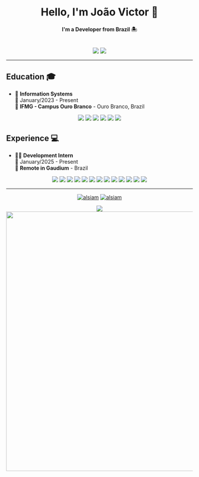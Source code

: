 <h1 align="center">Hello, I'm João Victor 👋</h1>
<h4 align="center">I'm a Developer from Brazil 🏝️</h4>
<br>
<div align="center">
  <img src="https://github-readme-stats.vercel.app/api?username=Joao-Dutra&show_icons=true&hide_border=true&count_private=true&bg_color=30,e96443,904e95&title_color=fff&text_color=fff&icon_color=fff" />
  <img src="https://github-readme-stats.vercel.app/api/top-langs/?username=Joao-Dutra&layout=compact&hide_border=true&bg_color=30,e96443,904e95&title_color=fff&text_color=fff&icon_color=fff" />
</div>

----

## Education 🎓

- 📖 **Information Systems**\
📆 January/2023 - Present\
📍 **IFMG - Campus Ouro Branco** - Ouro Branco, Brazil

<p align='center'>
<img src="https://img.shields.io/badge/Java-ED8B00?logo=openjdk&logoColor=white" />
<img src="https://img.shields.io/badge/Spring-6DB33F?logo=spring&logoColor=white" />
<img src="https://img.shields.io/badge/TypeScript-3178C6?logo=typescript&logoColor=white" />
<img src="https://img.shields.io/badge/NestJS-E0234E?logo=nestjs&logoColor=white" />
<img src="https://img.shields.io/badge/React-20232A?logo=react&logoColor=61DAFB" />
<img src="https://img.shields.io/badge/Python-3776AB?logo=python&logoColor=white" />
</p>

## Experience 💻

- 👨‍💻 **Development Intern**\
📆 January/2025 - Present\
📍 **Remote in Gaudium** - Brazil

<p align='center'>
<img src="https://img.shields.io/badge/PHP-777BB4?logo=php&logoColor=white" />
<img src="https://img.shields.io/badge/yii-40B3D8?logo=Yii&logoColor=white" />
<img src="https://img.shields.io/badge/go-%2300ADD8.svg?logo=go&logoColor=white" />
<img src="https://img.shields.io/badge/MySQL-00000F?logo=mysql&logoColor=white" />
<img src="https://img.shields.io/badge/redis-%23DD0031.svg?&logo=redis&logoColor=white" />
<img src="https://img.shields.io/badge/bootstrap-563D7C?logo=bootstrap&logoColor=white" />
<img src="https://img.shields.io/badge/html5-E34F26?logo=html5&logoColor=white" />
<img src="https://img.shields.io/badge/SASS-hotpink.svg?logo=SASS&logoColor=white" />
<img src="https://img.shields.io/badge/CSS3-1572B6?style=flat&logo=css3&logoColor=white" />
<img src="https://img.shields.io/badge/JavaScript-F7DF1E?logo=javascript&logoColor=black" />
<img src="https://img.shields.io/badge/jQuery-0769AD?logo=jquery&logoColor=white" />
<img src="https://img.shields.io/badge/Git-F05032?logo=git&logoColor=white" />
<img src="https://img.shields.io/badge/Postman-FF6C37?logo=Postman&logoColor=white" />
</p>

----

<p align="center">
  <a href="https://br.linkedin.com/in/joao-victor-dutra-martins"><img src="https://img.shields.io/badge/LinkedIn-0077B5?style=for-the-badge&logo=linkedin&logoColor=white" alt="alsiam"/></a>
  <a href="mailto:jaumdutra744@gmail.com"><img src="https://img.shields.io/badge/gmail-F14336?style=for-the-badge&logo=gmail&logoColor=white" alt="alsiam"/>
</p>
<p align="center">
<img src="https://capsule-render.vercel.app/api?type=waving&height=200&color=0:3BC8BA,10:22A8D2,30:22A8D2,50:00BCF2,70:54BBC8,90:05aa9d,100:01786E&text=🐬-nl-%C2%A0%C2%A0%C2%A0%C2%A0%C2%A0%C2%A0%C2%A0%C2%A0%C2%A0%C2%A0%C2%A0%C2%A0%C2%A0%C2%A0%C2%A0%C2%A0%C2%A0%C2%A0%C2%A0%C2%A0%C2%A0%C2%A0%C2%A0%C2%A0%C2%A0%C2%A0%C2%A0%C2%A0%C2%A0%C2%A0🐠&fontAlignY=35&fontAlign=50&textBg=false&animation=twinkling&descAlign=60&descAlignY=73&section=footer&desc=🐟%C2%A0%C2%A0%C2%A0%C2%A0%C2%A0%C2%A0%C2%A0%C2%A0%C2%A0%C2%A0%C2%A0%C2%A0%C2%A0%C2%A0%C2%A0%C2%A0%C2%A0%C2%A0%C2%A0%C2%A0%C2%A0%C2%A0%C2%A0%C2%A0%C2%A0%C2%A0%C2%A0%C2%A0%C2%A0%C2%A0%C2%A0%C2%A0%C2%A0%C2%A0%C2%A0%C2%A0%C2%A0%C2%A0%C2%A0%C2%A0%C2%A0%C2%A0%C2%A0%C2%A0%C2%A0%C2%A0%C2%A0%C2%A0%C2%A0%C2%A0%C2%A0%C2%A0%C2%A0%C2%A0%C2%A0%C2%A0%C2%A0%C2%A0%C2%A0%C2%A0%C2%A0%C2%A0%C2%A0%C2%A0%C2%A0%C2%A0%C2%A0%C2%A0%C2%A0%C2%A0%C2%A0%C2%A0%C2%A0%C2%A0%C2%A0%C2%A0%C2%A0%C2%A0%C2%A0%C2%A0%C2%A0%C2%A0%C2%A0%C2%A0%C2%A0%C2%A0%C2%A0%C2%A0%C2%A0%C2%A0%C2%A0%C2%A0%C2%A0%C2%A0%C2%A0%C2%A0🐡&rotate=4&reversal=false&fontSize=45" />
  <img src="https://capsule-render.vercel.app/api?type=rect&color=0:3BC8BA00,10:3BC8BA,30:22A8D2,70:54BBC8,90:04f9e5,100:01786E00&height=1&section=footer" width="700">
</p> 
